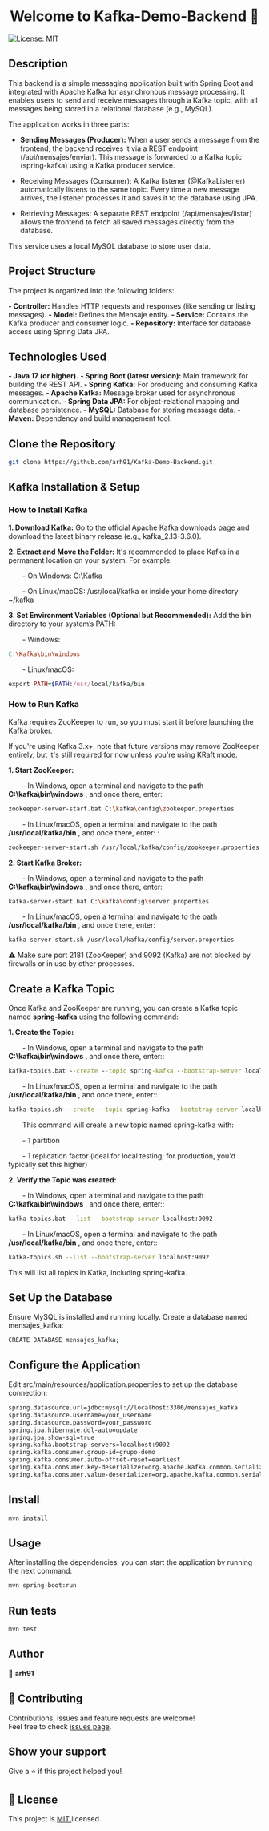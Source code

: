 <h1 align="center">Welcome to Kafka-Demo-Backend 👋</h1>
<p>
  <a href="https://opensource.org/licenses/MIT" target="_blank">
    <img alt="License: MIT " src="https://img.shields.io/badge/License-MIT -yellow.svg" />
  </a>
</p>

## Description

This backend is a simple messaging application built with Spring Boot and integrated with Apache Kafka for asynchronous message processing. It enables users to send and receive messages through a Kafka topic, with all messages being stored in a relational database (e.g., MySQL).

The application works in three parts:

- **Sending Messages (Producer):** When a user sends a message from the frontend, the backend receives it via a REST endpoint (/api/mensajes/enviar). This message is forwarded to a Kafka topic (spring-kafka) using a   Kafka producer service.

- Receiving Messages (Consumer): A Kafka listener (@KafkaListener) automatically listens to the same topic. Every time a new message arrives, the listener processes it and saves it to the database using JPA.

- Retrieving Messages: A separate REST endpoint (/api/mensajes/listar) allows the frontend to fetch all saved messages directly from the database.

This service uses a local MySQL database to store user data.


## Project Structure

The project is organized into the following folders:

**- Controller:** Handles HTTP requests and responses (like sending or listing messages).
**- Model:** Defines the Mensaje entity.
**- Service:** Contains the Kafka producer and consumer logic.
**- Repository:** Interface for database access using Spring Data JPA.


## Technologies Used

**- Java 17 (or higher).**
**- Spring Boot (latest version):** Main framework for building the REST API.
**- Spring Kafka:** For producing and consuming Kafka messages.
**- Apache Kafka:** Message broker used for asynchronous communication.
**- Spring Data JPA:** For object-relational mapping and database persistence.
**- MySQL:** Database for storing message data.
**- Maven:** Dependency and build management tool.
  

## Clone the Repository

```sh
git clone https://github.com/arh91/Kafka-Demo-Backend.git
```


## Kafka Installation & Setup

### How to Install Kafka

**1. Download Kafka:** Go to the official Apache Kafka downloads page and download the latest binary release (e.g., kafka_2.13-3.6.0).

**2. Extract and Move the Folder:** It's recommended to place Kafka in a permanent location on your system. For example:

&emsp;&emsp;- On Windows: C:\Kafka

&emsp;&emsp;- On Linux/macOS: /usr/local/kafka or inside your home directory ~/kafka

**3. Set Environment Variables (Optional but Recommended):** Add the bin directory to your system’s PATH:

&emsp;&emsp;- Windows:

  ```makefile
  C:\Kafka\bin\windows
  ```
  
&emsp;&emsp;- Linux/macOS:
  
  ```ruby
  export PATH=$PATH:/usr/local/kafka/bin
  ```

### How to Run Kafka

Kafka requires ZooKeeper to run, so you must start it before launching the Kafka broker.

If you're using Kafka 3.x+, note that future versions may remove ZooKeeper entirely, but it's still required for now unless you're using KRaft mode.

**1. Start ZooKeeper:**

&emsp;&emsp;- In Windows, open a terminal and navigate to the path  **C:\kafka\bin\windows** , and once there, enter:
  
  ```sh
  zookeeper-server-start.bat C:\kafka\config\zookeeper.properties
  ```
  
&emsp;&emsp;- In Linux/macOS, open a terminal and navigate to the path  **/usr/local/kafka/bin** , and once there, enter:
  :
  
  ```sh
  zookeeper-server-start.sh /usr/local/kafka/config/zookeeper.properties
  ```

**2. Start Kafka Broker:**

&emsp;&emsp;- In Windows, open a terminal and navigate to the path  **C:\kafka\bin\windows** , and once there, enter:
  
  ```sh
  kafka-server-start.bat C:\kafka\config\server.properties
  ```
  
&emsp;&emsp;- In Linux/macOS, open a terminal and navigate to the path  **/usr/local/kafka/bin** , and once there, enter:
  
  ```sh
  kafka-server-start.sh /usr/local/kafka/config/server.properties
  ```

⚠️ Make sure port 2181 (ZooKeeper) and 9092 (Kafka) are not blocked by firewalls or in use by other processes.


## Create a Kafka Topic
Once Kafka and ZooKeeper are running, you can create a Kafka topic named **spring-kafka** using the following command:

**1. Create the Topic:**

&emsp;&emsp;- In Windows, open a terminal and navigate to the path  **C:\kafka\bin\windows** , and once there, enter::

```cmd
kafka-topics.bat --create --topic spring-kafka --bootstrap-server localhost:9092 --partitions 1 --replication-factor 1
```

&emsp;&emsp;- In Linux/macOS, open a terminal and navigate to the path  **/usr/local/kafka/bin** , and once there, enter::

```bash
kafka-topics.sh --create --topic spring-kafka --bootstrap-server localhost:9092 --partitions 1 --replication-factor 1
```

&emsp;&emsp;This command will create a new topic named spring-kafka with:

&emsp;&emsp;- 1 partition

&emsp;&emsp;- 1 replication factor (ideal for local testing; for production, you'd typically set this higher)

**2. Verify the Topic was created:**

&emsp;&emsp;- In Windows, open a terminal and navigate to the path  **C:\kafka\bin\windows** , and once there, enter::

```cmd
kafka-topics.bat --list --bootstrap-server localhost:9092
```

&emsp;&emsp;- In Linux/macOS, open a terminal and navigate to the path  **/usr/local/kafka/bin** , and once there, enter::

```bash
kafka-topics.sh --list --bootstrap-server localhost:9092
```

This will list all topics in Kafka, including spring-kafka.


## Set Up the Database 

Ensure MySQL is installed and running locally. Create a database named mensajes_kafka:

```sh
CREATE DATABASE mensajes_kafka;
```


## Configure the Application

Edit src/main/resources/application.properties to set up the database connection:

```sh
spring.datasource.url=jdbc:mysql://localhost:3306/mensajes_kafka
spring.datasource.username=your_username
spring.datasource.password=your_password
spring.jpa.hibernate.ddl-auto=update
spring.jpa.show-sql=true
spring.kafka.bootstrap-servers=localhost:9092
spring.kafka.consumer.group-id=grupo-demo
spring.kafka.consumer.auto-offset-reset=earliest
spring.kafka.consumer.key-deserializer=org.apache.kafka.common.serialization.StringDeserializer
spring.kafka.consumer.value-deserializer=org.apache.kafka.common.serialization.StringDeserializer

```


## Install

```sh
mvn install
```

## Usage

After installing the dependencies, you can start the application by running the next command:

```sh
mvn spring-boot:run
```

## Run tests

```sh
mvn test
```

## Author

👤 **arh91**


## 🤝 Contributing

Contributions, issues and feature requests are welcome!<br />
Feel free to check [issues page](https://github.com/arh91/Gestion-Usuarios-Backend/issues). 


## Show your support

Give a ⭐️ if this project helped you!


## 📝 License

This project is [MIT ](https://opensource.org/licenses/MIT) licensed.

